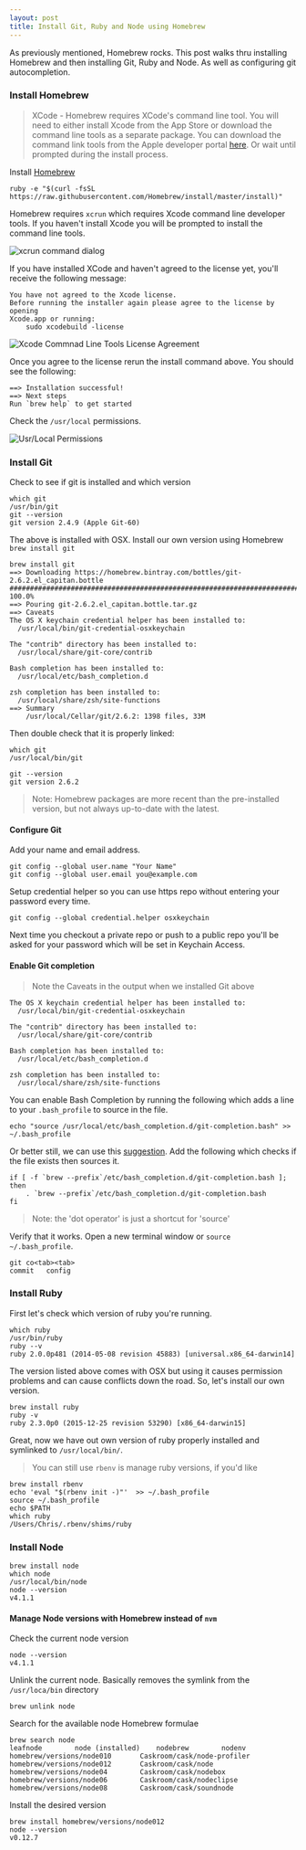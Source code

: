 ```yaml
---
layout: post
title: Install Git, Ruby and Node using Homebrew
---
```


As previously mentioned, Homebrew rocks. This post walks thru installing Homebrew and then installing Git, Ruby and Node. As well as configuring git autocompletion.

### Install Homebrew

> XCode - Homebrew requires XCode's command line tool. You will need to either install Xcode from the App Store or download the command line tools as a separate package. You can download the command link tools from the Apple developer portal [here](https://developer.apple.com/downloads/). Or wait until prompted during the install process.

Install [Homebrew](http://brew.sh)

	ruby -e "$(curl -fsSL https://raw.githubusercontent.com/Homebrew/install/master/install)"

Homebrew requires `xcrun` which requires Xcode command line developer tools. If you haven't install Xcode you will be prompted to install the command line tools. 

![xcrun command dialog](/img/xcrun-command-dialog.png)

If you have installed XCode and haven't agreed to the license yet, you'll receive the following message:

	You have not agreed to the Xcode license.
	Before running the installer again please agree to the license by opening
	Xcode.app or running:
    	sudo xcodebuild -license

![Xcode Commnad Line Tools License Agreement](/img/xcode-commnad-line-tools-license-agreement.png)

Once you agree to the license rerun the install command above. You should see the following:

	==> Installation successful!
	==> Next steps
	Run `brew help` to get started

Check the `/usr/local` permissions.

![Usr/Local Permissions](/img/usr-local-permissions.png)

### Install Git

Check to see if git is installed and which version

	which git
	/usr/bin/git
	git --version
	git version 2.4.9 (Apple Git-60)

The above is installed with OSX. Install our own version using Homebrew `brew install git`

	brew install git
    ==> Downloading https://homebrew.bintray.com/bottles/git-2.6.2.el_capitan.bottle
    ######################################################################## 100.0%
    ==> Pouring git-2.6.2.el_capitan.bottle.tar.gz
    ==> Caveats
    The OS X keychain credential helper has been installed to:
      /usr/local/bin/git-credential-osxkeychain

    The "contrib" directory has been installed to:
      /usr/local/share/git-core/contrib

    Bash completion has been installed to:
      /usr/local/etc/bash_completion.d

    zsh completion has been installed to:
      /usr/local/share/zsh/site-functions
    ==> Summary
        /usr/local/Cellar/git/2.6.2: 1398 files, 33M

Then double check that it is properly linked:

    which git
    /usr/local/bin/git

    git --version
    git version 2.6.2

> Note: Homebrew packages are more recent than the pre-installed version, but not always up-to-date with the latest.

#### Configure Git

Add your name and email address.

    git config --global user.name "Your Name"
    git config --global user.email you@example.com

Setup credential helper so you can use https repo without entering your password every time.

	git config --global credential.helper osxkeychain

Next time you checkout a private repo or push to a public repo you'll be asked for your password which will be set in Keychain Access.

#### Enable Git completion

> Note the Caveats in the output when we installed Git above

	The OS X keychain credential helper has been installed to:
	  /usr/local/bin/git-credential-osxkeychain

	The "contrib" directory has been installed to:
	  /usr/local/share/git-core/contrib
	
	Bash completion has been installed to:
	  /usr/local/etc/bash_completion.d

	zsh completion has been installed to:
	  /usr/local/share/zsh/site-functions

You can enable Bash Completion by running the following which adds a line to your `.bash_profile` to source in the file.

	echo "source /usr/local/etc/bash_completion.d/git-completion.bash" >> ~/.bash_profile


Or better still, we can use this [suggestion](http://superuser.com/questions/31744/how-to-get-git-completion-bash-to-work-on-mac-os-x/300298#300298). Add the following which checks if the file exists then sources it. 

	if [ -f `brew --prefix`/etc/bash_completion.d/git-completion.bash ]; then
	    . `brew --prefix`/etc/bash_completion.d/git-completion.bash
	fi

> Note: the 'dot operator' is just a shortcut for 'source'

Verify that it works. Open a new terminal window or `source ~/.bash_profile`.

	git co<tab><tab>
	commit   config

### Install Ruby

First let's check which version of ruby you're running.

	which ruby
	/usr/bin/ruby
	ruby --v
	ruby 2.0.0p481 (2014-05-08 revision 45883) [universal.x86_64-darwin14]

The version listed above comes with OSX but using it causes permission problems and can cause conflicts down the road. So, let's install our own version.

	brew install ruby
	ruby -v
	ruby 2.3.0p0 (2015-12-25 revision 53290) [x86_64-darwin15]

Great, now we have out own version of ruby properly installed and symlinked to `/usr/local/bin/`.

> You can still use `rbenv` is manage ruby versions, if you'd like

	brew install rbenv 
	echo 'eval "$(rbenv init -)"'  >> ~/.bash_profile 
	source ~/.bash_profile
	echo $PATH
	which ruby
	/Users/Chris/.rbenv/shims/ruby

### Install Node

	brew install node
	which node
	/usr/local/bin/node
	node --version
	v4.1.1

#### Manage Node versions with Homebrew instead of `nvm`

Check the current node version

	node --version
	v4.1.1

Unlink the current node. Basically removes the symlink from the `/usr/loca/bin` directory	

	brew unlink node

Search for the available node Homebrew formulae 

	brew search node
	leafnode	    node (installed)	nodebrew	    nodenv
	homebrew/versions/node010		Caskroom/cask/node-profiler
	homebrew/versions/node012		Caskroom/cask/node
	homebrew/versions/node04		Caskroom/cask/nodebox
	homebrew/versions/node06		Caskroom/cask/nodeclipse
	homebrew/versions/node08		Caskroom/cask/soundnode

Install the desired version

	brew install homebrew/versions/node012
	node --version
	v0.12.7

